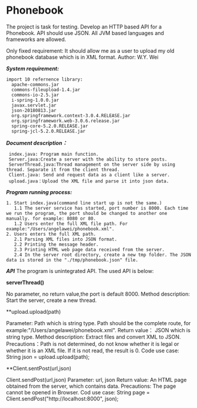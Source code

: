 # Phonebook
The project is task for testing. 
Develop an HTTP based API for a Phonebook. API should use JSON. All JVM based languages and frameworks are allowed.

Only fixed requirement: It should allow me as a user to upload my old phonebook database which is in XML format.
Author: W.Y. Wei


***System requirement:*** 

    import 10 refernence library: 
      apache-commons.jar
      commons-fileupload-1.4.jar
      commons-io-2.5.jar
      i-spring-1.0.0.jar
      javax.servlet.jar
      json-20180813.jar
      org.springframework.context-3.0.4.RELEASE.jar
      org.springframework.web-3.0.6.release.jar
      spring-core-5.2.0.RELEASE.jar
      spring-jcl-5.2.0.RELEASE.jar

***Document description：***

     index.java: Program main function.
     Server.java:Create a server with the ability to store posts.
     ServerThread.java:Thread management on the server side by using thread. Separate it from the client thread.
     Client.java: Send and request data as a client like a server.
     upload.java：Upload the XML file and parse it into json data.
     
***Program running process:***

    1. Start index.java(command line start up is not the same.)
       1.1 The server service has started, port number is 8000. Each time we run the program, the port should be changed to another one manually. for example: 8080 or 80.
       1.2 Users enter the full XML file path. For example:"/Users/angelawei/phonebook.xml".
    2. Users enters the full XML path.
       2.1 Parsing XML files into JSON format.
       2.2 Printing the message header.
       2.3 Printing HTML web page data received from the server.
       2.4 In the server root directory, create a new tmp folder. The JSON data is stored in the "./tmp/phonebook.json" file.
       
***API***
The program is unintegrated API.
The used API is below:

**serverThread()**

No parameter, no return value,the port is default 8000.
Method description: Start the server, create a new thread.

**upload.upload(path)

Parameter: Path which is string type.
      Path should be the complete route, for example:"/Users/angelawei/phonebook.xml".
Return value： JSON which is string type.
Method description: Extract files and convert XML to JSON.
Precautions：Path is not determined, do not know whether it is legal or whether it is an XML file. If it is not read, the result is 0.
Code use case: String json = upload.upload(path);

**Client.sentPost(url,json)

Client.sendPost(url,json)
Parameter: url, json
Return value: An HTML page obtained from the server, which contains data. 
Precautions: The page cannot be opened in Browser.
Cod use case: String page = Client.sendPost("http://localhost:8000", json);




    
